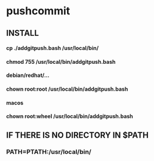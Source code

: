 # pushcommit

## INSTALL
#### cp ./addgitpush.bash /usr/local/bin/
#### chmod 755 /usr/local/bin/addgitpush.bash
#### debian/redhat/...
#### chown root:root /usr/local/bin/addgitpush.bash
#### macos
#### chown root:wheel /usr/local/bin/addgitpush.bash

## IF THERE IS NO DIRECTORY IN $PATH
### PATH=PTATH:/usr/local/bin/
